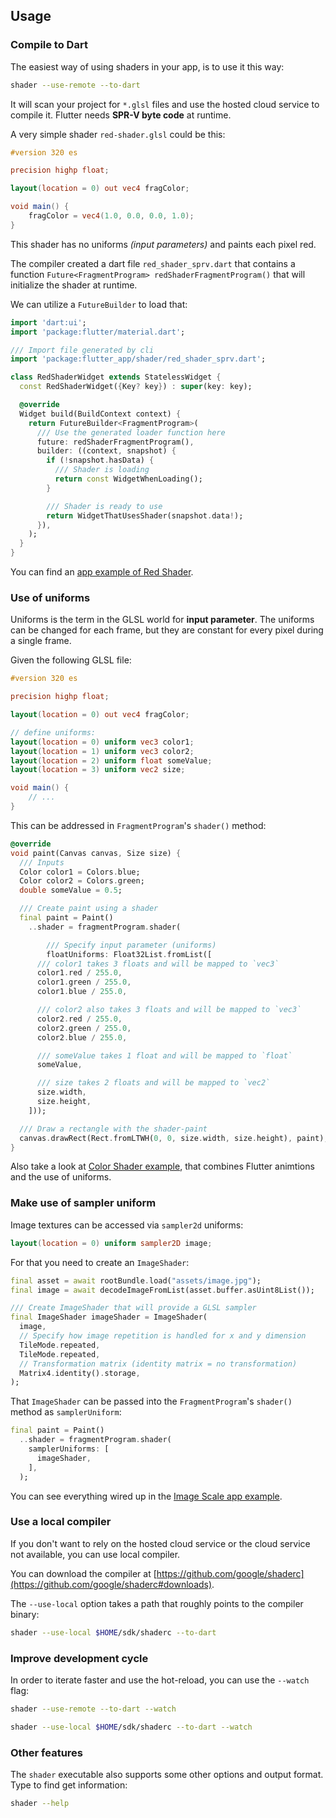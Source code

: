 <!-- This file uses generated code. Visit https://pub.dev/packages/readme_helper for usage information. -->

## Usage

### Compile to Dart

The easiest way of using shaders in your app, is to use it this way:

```bash
shader --use-remote --to-dart
```

It will scan your project for `*.glsl` files and use the hosted cloud service to compile it. Flutter needs **SPR-V byte code** at runtime.

A very simple shader `red-shader.glsl` could be this:

<!-- #code ../example/flutter_app/lib/shader/red-shader.glsl -->
```glsl
#version 320 es

precision highp float;

layout(location = 0) out vec4 fragColor;

void main() {
    fragColor = vec4(1.0, 0.0, 0.0, 1.0);
}
```
<!-- // end of #code -->

This shader has no uniforms _(input parameters)_ and paints each pixel red.

The compiler created a dart file `red_shader_sprv.dart` that contains a function `Future<FragmentProgram> redShaderFragmentProgram()` that will initialize the shader at runtime.

We can utilize a `FutureBuilder` to load that:

<!-- #code ../example/flutter_app/lib/parts/usage_c2d1.dart -->
```dart
import 'dart:ui';
import 'package:flutter/material.dart';

/// Import file generated by cli
import 'package:flutter_app/shader/red_shader_sprv.dart';

class RedShaderWidget extends StatelessWidget {
  const RedShaderWidget({Key? key}) : super(key: key);

  @override
  Widget build(BuildContext context) {
    return FutureBuilder<FragmentProgram>(
      /// Use the generated loader function here
      future: redShaderFragmentProgram(),
      builder: ((context, snapshot) {
        if (!snapshot.hasData) {
          /// Shader is loading
          return const WidgetWhenLoading();
        }

        /// Shader is ready to use
        return WidgetThatUsesShader(snapshot.data!);
      }),
    );
  }
}
```
<!-- // end of #code -->

You can find an [app example of Red Shader](example/example.md#red-shader).

### Use of uniforms

Uniforms is the term in the GLSL world for **input parameter**. The uniforms can be changed for each frame, but they are constant for every pixel during a single frame.

Given the following GLSL file:

<!-- #code ../example/flutter_app/lib/parts/usage_uniform.glsl -->
```glsl
#version 320 es

precision highp float;

layout(location = 0) out vec4 fragColor;

// define uniforms:
layout(location = 0) uniform vec3 color1;
layout(location = 1) uniform vec3 color2;
layout(location = 2) uniform float someValue;
layout(location = 3) uniform vec2 size;

void main() {
    // ...
}
```
<!-- // end of #code -->

This can be addressed in `FragmentProgram`'s `shader()` method:

<!-- #code ../example/flutter_app/lib/parts/usage_uni1.dart -->
```dart
@override
void paint(Canvas canvas, Size size) {
  /// Inputs
  Color color1 = Colors.blue;
  Color color2 = Colors.green;
  double someValue = 0.5;

  /// Create paint using a shader
  final paint = Paint()
    ..shader = fragmentProgram.shader(

        /// Specify input parameter (uniforms)
        floatUniforms: Float32List.fromList([
      /// color1 takes 3 floats and will be mapped to `vec3`
      color1.red / 255.0,
      color1.green / 255.0,
      color1.blue / 255.0,

      /// color2 also takes 3 floats and will be mapped to `vec3`
      color2.red / 255.0,
      color2.green / 255.0,
      color2.blue / 255.0,

      /// someValue takes 1 float and will be mapped to `float`
      someValue,

      /// size takes 2 floats and will be mapped to `vec2`
      size.width,
      size.height,
    ]));

  /// Draw a rectangle with the shader-paint
  canvas.drawRect(Rect.fromLTWH(0, 0, size.width, size.height), paint);
}
```
<!-- // end of #code -->

Also take a look at [Color Shader example](example/example.md#color-shader), that combines Flutter animtions and the use of uniforms.

### Make use of sampler uniform

Image textures can be accessed via `sampler2d` uniforms:

```glsl
layout(location = 0) uniform sampler2D image;
```

For that you need to create an `ImageShader`:

<!-- #code ../example/flutter_app/lib/parts/usage_imageshader.dart -->
```dart
final asset = await rootBundle.load("assets/image.jpg");
final image = await decodeImageFromList(asset.buffer.asUint8List());

/// Create ImageShader that will provide a GLSL sampler
final ImageShader imageShader = ImageShader(
  image,
  // Specify how image repetition is handled for x and y dimension
  TileMode.repeated,
  TileMode.repeated,
  // Transformation matrix (identity matrix = no transformation)
  Matrix4.identity().storage,
);
```
<!-- // end of #code -->

That `ImageShader` can be passed into the `FragmentProgram`'s `shader()` method as `samplerUniform`:

<!-- #code ../example/flutter_app/lib/parts/usage_sampleruniform.dart -->
```dart
final paint = Paint()
  ..shader = fragmentProgram.shader(
    samplerUniforms: [
      imageShader,
    ],
  );
```
<!-- // end of #code -->

You can see everything wired up in the [Image Scale app example](example/example.md#image-scale-shader).

### Use a local compiler

If you don't want to rely on the hosted cloud service or the cloud service not available, you can use local compiler.

You can download the compiler at [https://github.com/google/shaderc](https://github.com/google/shaderc#downloads).

The `--use-local` option takes a path that roughly points to the compiler binary:

```bash
shader --use-local $HOME/sdk/shaderc --to-dart
```

### Improve development cycle

In order to iterate faster and use the hot-reload, you can use the `--watch` flag:

```bash
shader --use-remote --to-dart --watch

shader --use-local $HOME/sdk/shaderc --to-dart --watch
```

### Other features

The `shader` executable also supports some other options and output format. Type to find get information:

```bash
shader --help
```
